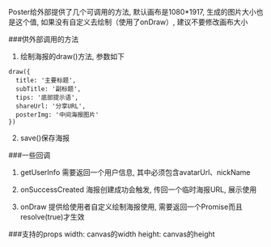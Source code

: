 Poster给外部提供了几个可调用的方法, 默认画布是1080*1917, 生成的图片大小也是这个值, 如果没有自定义去绘制（使用了onDraw）, 建议不要修改画布大小

###供外部调用的方法
1. 绘制海报的draw()方法, 参数如下
```
draw({
  title: '主要标题',
  subTitle: '副标题',
  tips: '底部提示语',
  shareUrl: '分享URL',
  posterImg: '中间海报图片'
})
```
2. save()保存海报


###一些回调
1. getUserInfo
需要返回一个用户信息, 其中必须包含avatarUrl、nickName

2. onSuccessCreated
海报创建成功会触发, 传回一个临时海报URL, 展示使用

3. onDraw
提供给使用者自定义绘制海报使用, 需要返回一个Promise而且resolve(true)才生效

###支持的props
width:  canvas的width
height: canvas的height